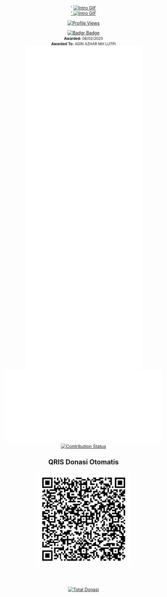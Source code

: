 <div align="center">
   <!-- Animated GIF -->
   <div align="center">'
      <a href="#" alt="anchor">
      <img src="https://raw.githubusercontent.com/AutoFTbot/AutoFTbot/refs/heads/main/assets/halos.gif" 
           alt="Intro GIF" width="500" />
   </div>
   <div align="center">
   <!-- Animated GIF -->
   <div align="center">'
      <a href="#" alt="anchor">
      <img src="https://holopin.me/autoftbot" 
           alt="Intro GIF" width="500" />
   </div>
   
   <!-- Profile Views Counter -->
   <p align="center">
      <a href="#" alt="anchor">
         <img height="20" src="https://komarev.com/ghpvc/?username=AutoFTbot&style=flat-square&color=blue&label=PROFILE+VIEWS" alt="Profile Views">
      </a>
   </p>

   <!-- Badgr Badge -->
   <div align="center">
      <a href="https://api.badgr.io/public/assertions/veQ9T_WLQe2RLNAh7xoQvw/image">
         <img width="120px" height="120px" src="https://api.badgr.io/public/assertions/veQ9T_WLQe2RLNAh7xoQvw/image" alt="Badgr Badge">
      </a>
      <br>
      <small><strong>Awarded:</strong> 08/02/2025</small><br>
      <small><strong>Awarded To:</strong> AGIN AZHAR MH LUTPI</small>
   </div>

   <!-- Achievements Metrics -->
   <div align="center">
      <a href="#" alt="anchor">
         <img src="metrics.plugin.achievements.svg" alt="Achievements" />
      </a>
   </div>

   <!-- Isocalendar (Contributions Calendar) -->
   <div align="center">
      <a href="#" alt="anchor">
         <img src="metrics.plugin.isocalendar.svg" alt="Contributions calendar" />
      </a>
   </div>

   <!-- Contribution Status -->
   <div align="center">
      <a href="#" alt="anchor">
         <img src="https://github-contribution-stats.vercel.app/api/?username=AutoFTbot" alt="Contribution Status" />
      </a>
   </div>

<!-- QRIS_START -->
<div align="center">

<h2>QRIS Donasi Otomatis</h2>

<img src="qris.png" alt="QRIS" width="300" />

<br><br>

</div>
<!-- QRIS_END -->
<p align="center">
  <a href="https://github.com/AutoFTbot/AutoFTbot">
    <img src="https://img.shields.io/endpoint?url=https://gist.githubusercontent.com/AutoFTbot/86a13cfb221fc094c35b4320e102d759/raw/total-donations.json" alt="Total Donasi"/>
  </a>
</p>
</div>

<br/>


